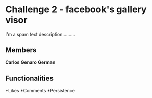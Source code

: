 # Challenge 2 - facebook's gallery visor

I'm a spam text description..........

## Members
**Carlos**
**Genaro**
**German**

## Functionalities
*Likes
*Comments
*Persistence


